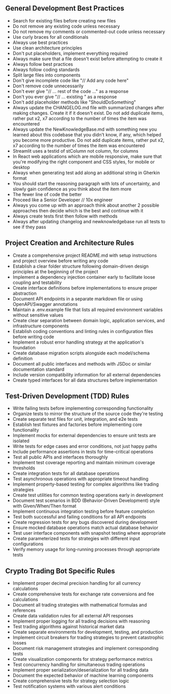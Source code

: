 

## General Development Best Practices
- Search for existing files before creating new files
- Do not remove any existing code unless necessary
- Do not remove my comments or commented-out code unless necessary
- Use curly braces for all conditionals
- Always use best practices
- Use clean architecture principles
- Don't put placeholders, implement everything required
- Always make sure that a file doesn't exist before attempting to create it
- Always follow best practices
- Always follow coding standards
- Split large files into components
- Don't give incomplete code like "// Add any <something> code here"
- Don't remove code unnecessarily
- Don't ever give "// ... rest of the code ..." as a response
- Don't you ever give "// ... existing " as a response
- Don't add placeholder methods like "ShouldDoSomething"
- Always update the CHANGELOG.md file with summarized changes after making changes. Create it if it doesn't exist. Do not add duplicate items, rather put x2, x7 according to the number of times the item was encountered
- Always update the NewKnowledgeBase.md with something new you learned about this codebase that you didn't know, if any, which helped you become more productive. Do not add duplicate items, rather put x2, x7 according to the number of times the item was encountered
- Streamlit uses a testid of stColumn not column, for columns
- In React web applications which are mobile responsive, make sure that you're modifying the right component and CSS styles, for mobile or desktop
- Always when generating test add along an additional string in Gherkin format
- You should start the reasoning paragraph with lots of uncertainty, and slowly gain confidence as you think about the item more
- The fewer line of code the better
- Proceed like a Senior Developer // 10x engineer
- Always you come up with an approach think about another 2 possible approaches then decide which is the best and continue with it
- Always create tests first then follow with methods
- Always after updating changelog and newknowledgebase run all tests to see if they pass

## Project Creation and Architecture Rules
- Create a comprehensive project README.md with setup instructions and project overview before writing any code
- Establish a clear folder structure following domain-driven design principles at the beginning of the project
- Implement a dependency injection container early to facilitate loose coupling and testability
- Create interface definitions before implementations to ensure proper abstraction
- Document API endpoints in a separate markdown file or using OpenAPI/Swagger annotations
- Maintain a .env.example file that lists all required environment variables without sensitive values
- Create clear separation between domain logic, application services, and infrastructure components
- Establish coding conventions and linting rules in configuration files before writing code
- Implement a robust error handling strategy at the application's foundation
- Create database migration scripts alongside each model/schema definition
- Document all public interfaces and methods with JSDoc or similar documentation standard
- Include version compatibility information for all external dependencies
- Create typed interfaces for all data structures before implementation

## Test-Driven Development (TDD) Rules
- Write failing tests before implementing corresponding functionality
- Organize tests to mirror the structure of the source code they're testing
- Create separate test files for unit, integration, and e2e tests
- Establish test fixtures and factories before implementing core functionality
- Implement mocks for external dependencies to ensure unit tests are isolated
- Write tests for edge cases and error conditions, not just happy paths
- Include performance assertions in tests for time-critical operations
- Test all public APIs and interfaces thoroughly
- Implement test coverage reporting and maintain minimum coverage thresholds
- Create integration tests for all database operations
- Test asynchronous operations with appropriate timeout handling
- Implement property-based testing for complex algorithms like trading strategies
- Create test utilities for common testing operations early in development
- Document test scenarios in BDD (Behavior-Driven Development) style with Given/When/Then format
- Implement continuous integration testing before feature completion
- Test both successful and failing conditions for all API endpoints
- Create regression tests for any bugs discovered during development
- Ensure mocked database operations match actual database behavior
- Test user interface components with snapshot testing where appropriate
- Create parameterized tests for strategies with different input configurations
- Verify memory usage for long-running processes through appropriate tests

## Crypto Trading Bot Specific Rules
- Implement proper decimal precision handling for all currency calculations
- Create comprehensive tests for exchange rate conversions and fee calculations
- Document all trading strategies with mathematical formulas and references
- Create data validation rules for all external API responses
- Implement proper logging for all trading decisions with reasoning
- Test trading algorithms against historical market data
- Create separate environments for development, testing, and production
- Implement circuit breakers for trading strategies to prevent catastrophic losses
- Document risk management strategies and implement corresponding tests
- Create visualization components for strategy performance metrics
- Test concurrency handling for simultaneous trading operations
- Implement proper serialization/deserialization for all trading data
- Document the expected behavior of machine learning components
- Create comprehensive tests for strategy selection logic
- Test notification systems with various alert conditions